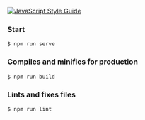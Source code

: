[![JavaScript Style Guide](https://img.shields.io/badge/code_style-standard-brightgreen.svg)](https://standardjs.com)

### Start

    $ npm run serve

### Compiles and minifies for production

    $ npm run build

### Lints and fixes files

    $ npm run lint
